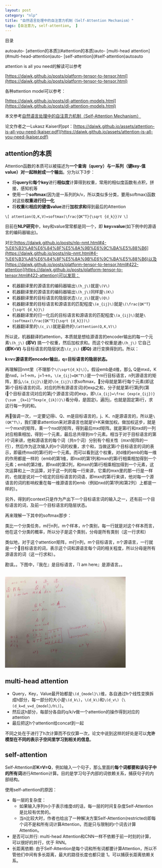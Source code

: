 ```yaml
---
layout: post
category: "nlp"
title: "自然语言处理中的自注意力机制（Self-Attention Mechanism）"
tags: [自注意力, self-attention,  ]
---
```


目录

<!-- TOC -->autoauto- [attention的本质](#attention的本质)auto- [multi-head attention](#multi-head-attention)auto- [self-attention](#self-attention)autoauto<!-- /TOC -->

attention is all you need的解读可以参考

[https://daiwk.github.io/posts/platform-tensor-to-tensor.html](https://daiwk.github.io/posts/platform-tensor-to-tensor.html)

各种attention model可以参考：

[https://daiwk.github.io/posts/dl-attention-models.html](https://daiwk.github.io/posts/dl-attention-models.html)

本文参考[自然语言处理中的自注意力机制（Self-Attention Mechanism）](https://mp.weixin.qq.com/s?__biz=MzIwMTc4ODE0Mw==&mid=2247488035&idx=1&sn=9d0568f58cd85d628fa60ddc33d266e9&chksm=96e9cda3a19e44b5e7ce784d08508ad6d03dcd93c96491dd660af4312b9c67b67457486475ea&mpshare=1&scene=1&srcid=0328RMAtTkf2hZSuXZD5vJBR&pass_ticket=tNNNXIGOajFyoVTQkCkEGcrVM4xaK5lnuItOaXnqkjfkBuTkVoKCva7UoF68PTww#rd)

论文作者之一Lukasz Kaiser的ppt：[https://daiwk.github.io/assets/attention-is-all-you-need-lkaiser.pdf](https://daiwk.github.io/assets/attention-is-all-you-need-lkaiser.pdf)

## attention的本质

Attention函数的本质可以被描述为**一个查询（query）与一系列（键key-值value）对一起映射成一个输出**。分为以下3步：

+ 将**query**和**每个key**进行**相似度**计算得到权重，常用的相似度函数有点积，拼接，感知机等
+ 使用一个**softmax**(因为是一系列的k/v，所以类似多分类，要用softmax)函数对这些**权重进行归一化**
+ 将**权重**和**相应的键值value**进行**加权求和**得到最后的Attention

`\[
attention(Q,K,V)=softmax(\frac{QK^T}{\sqrt {d_k}})V
\]`

目前在**NLP研究**中，key和value常常都是同一个，即 **key=value**(如下例中的源语言的编码器输出)。

对比[https://daiwk.github.io/posts/nlp-nmt.html#4-%E6%B3%A8%E6%84%8F%E5%8A%9B%E6%9C%BA%E5%88%B6](https://daiwk.github.io/posts/nlp-nmt.html#4-%E6%B3%A8%E6%84%8F%E5%8A%9B%E6%9C%BA%E5%88%B6)以及[https://daiwk.github.io/posts/platform-tensor-to-tensor.html#422-attention](https://daiwk.github.io/posts/platform-tensor-to-tensor.html#422-attention)可以发现：

+ 机器翻译里的源语言的编码器输出`\(h_j\)`就是`\(V\)`
+ 机器翻译里的源语言的编码器输出`\(h_j\)`同样是`\(K\)`
+ 机器翻译里的目标语言的隐层状态`\(z_i\)`就是`\(Q\)`
+ 机器翻译里的目标语言和源语言的匹配程度`\(e_{ij}\)`就是`\(\frac{QK^T}{\sqrt {d_k}}\)`
+ 机器翻译里的归一化后的目标语言和源语言的匹配程度`\(a_{ij}\)`就是`\(softmax(\frac{QK^T}{\sqrt {d_k}})\)`
+ 机器翻译里的`\(c_i\)`就是最终的`\(attention(Q,K,V)\)`

所以说，机器翻译的attention，本质就是想给源语言的encoder输出的每一个元素`\(h_j\)` **(即V)** 搞一个权重，然后加权求和。而这个权重是通`\(h_j\)` 它自己 **(即K=V)** 与目标语言的隐层状态`\(z_i\)` **(即Q)** 进行变换得到的。所以：

**k=v=源语言的encoder输出，q=目标语言的隐层状态。**


再理解回nmt里（不理那个`\(\sqrt{d_k}\)`）。假设emb是d维，那么 Q是mxd，K是nxd，i=1->m，j=1->n，`\(e_{ij}=QK^T\)`是一个m行目标语言，n列源语言的矩阵，那么`\(a_{ij}\)`是对`\(e_{ij}\)`求softmax，分母就是第i行每个元素(即这第i个目标语言的词，对应的所有源语言词)的exp之和，分子就是第i行第j列(第i个目标语言词对应的第j个源语言词)的exp，即`\(a_{ij}=\frac {exp(e_{ij})}{\sum _{k=1}^Texp(e_{ik})}\)`看分母，是固定i，遍历j，也就是固定第i行，求这行每一列的和。

再强调一次，一定要记得i、Q、m是目标语言的，j、K、n是源语言的，所以是`\(QK^T\)`，我们要拿attention来对源语言也就是V=K来做加权。做加权这步，就是一个mxn的矩阵，乘一个nxd的矩阵，得到最后mxd矩阵。就是第i行和nxd的一列对应相乘相加，得到一个元素，最后总共得到m个元素。相当于对于目标语言的第i个词来讲，他和源语言的每个词（共n个词）分别有个相关性（mxn矩阵的一行），然后作为这次输入的n个词的权重，求个和，当做这第i个目标语言的词的表示，即最终mxd的第i行的一个元素。而可以看到这个权重，对d维的emb的每一维的作用都是一样的（emb的第1维，即nxd的第1列和mxn的第i行相乘相加得到一个元素；emb的第2维，即nxd的第2列，和mxn的第i行相乘相加得到一个元素，这次运算和上一次运算，对于这一列的每一行来讲，它乘的mxn里的那一行是一样的，也就是说对一个给定的目标语言的词语，即mxn的第i行来讲，他对每一个源语言的词的影响权重在每一维源语言的emb（例如nxd的第1列和第2列）上都是一样的）。

另外，得到的context只是作为产出下一个目标语言词的输入之一，还有前一个目标语言的词，及前一个目标语言的隐层状态。

再来理解一下其中的softmax那步：

类比一个分类任务，m行n列，m个样本，n个类别，每一行就是对这个样本而言，他在这个分类的概率，所以分子是这个类别，分母是所有类别（这一行求和）

类似地，对于这个attention矩阵，m行n列，m个目标语言，n个源语言，一行就是一个目标语言的词，表示这个词和源语言每个词的相关程度，所以分母是所有源语言的词（这一行求和）。

勘误。。下图中，『我在』是目标语言，『I am here』是源语言。。

<html>
<br/>
<img src='../assets/attention-explanation.jpg' style='max-height: 300px'/>
<br/>
</html>

## multi-head attention

+ Query，Key，Value最开始都是`\(d_{model}\)`维，各自通过h个线性变换拆成h部分，每一部分的大小是`\(d_k\)`，`\(d_k\)`和`\(d_v\)`（`\(d_k=d_v=d_{model}/h\)`）。
+ 然后这h部分，每部分各自的q/k/v做一个attention的操作得到对应的attention
+ 最后把这h个attention给concat到一起

不同之处在于进行了h次计算而不仅仅算一次，论文中说到这样的好处是可以**允许模型在不同的表示子空间里学习到相关的信息**。


## self-attention

Self-Attention即**K=V=Q**，例如输入一个句子，那么里面的**每个词都要和该句子中的所有词**进行Attention计算。目的是学习句子内部的词依赖关系，捕获句子的内部结构。

使用self-attention的原因：

+ 每一层的复杂度：
    + 如果输入序列n小于表示维度d的话，每一层的时间复杂度Self-Attention是比较有优势的。
    + 当n比较大时，作者也给出了一种解决方案Self-Attention(restricted)即每个词不是和所有词计算Attention，而是只与限制的r个词去计算Attention。
+ 是否可以并行: multi-head Attention和CNN一样不依赖于前一时刻的计算，可以很好的并行，优于 RNN。
+ 长距离依赖: 由于Self-Attention是每个词和所有词都要计算Attention，所以不管他们中间有多长距离，最大的路径长度也都只是 1。可以捕获长距离依赖关系。
